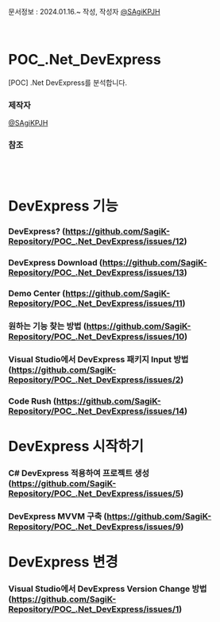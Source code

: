 문서정보 : 2024.01.16.~ 작성, 작성자 [@SAgiKPJH](https://github.com/SAgiKPJH)

<br>

# POC_.Net_DevExpress
[POC] .Net DevExpress를 분석합니다.


### 제작자
[@SAgiKPJH](https://github.com/SAgiKPJH)

### 참조

<br><br>

# DevExpress 기능
### DevExpress? (https://github.com/SagiK-Repository/POC_.Net_DevExpress/issues/12)
### DevExpress Download (https://github.com/SagiK-Repository/POC_.Net_DevExpress/issues/13)
### Demo Center (https://github.com/SagiK-Repository/POC_.Net_DevExpress/issues/11)
### 원하는 기능 찾는 방법 (https://github.com/SagiK-Repository/POC_.Net_DevExpress/issues/10)
### Visual Studio에서 DevExpress 패키지 Input 방법 (https://github.com/SagiK-Repository/POC_.Net_DevExpress/issues/2)
### Code Rush (https://github.com/SagiK-Repository/POC_.Net_DevExpress/issues/14)

# DevExpress 시작하기
### C# DevExpress 적용하여 프로젝트 생성 (https://github.com/SagiK-Repository/POC_.Net_DevExpress/issues/5)
### DevExpress MVVM 구축 (https://github.com/SagiK-Repository/POC_.Net_DevExpress/issues/9)

# DevExpress 변경
### Visual Studio에서 DevExpress Version Change 방법 (https://github.com/SagiK-Repository/POC_.Net_DevExpress/issues/1)

